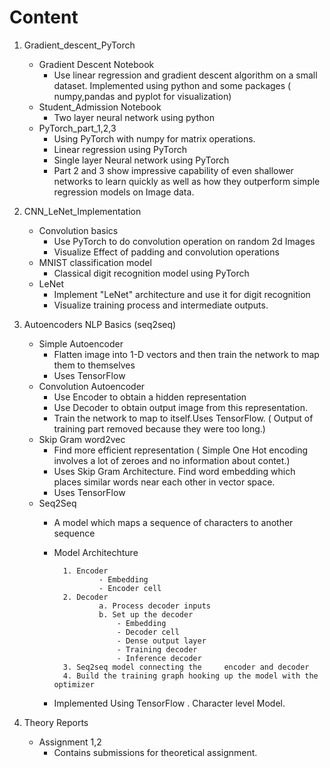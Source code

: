 # Content
1. Gradient_descent_PyTorch
	- Gradient Descent Notebook 
		- Use linear regression and gradient descent algorithm on a small dataset. Implemented using python and some packages ( numpy,pandas and pyplot for visualization)
	- Student_Admission Notebook
		- Two layer neural network using python
	- PyTorch_part_1,2,3
		- Using PyTorch with numpy for matrix operations.
		- Linear regression using PyTorch
		- Single layer Neural network using PyTorch
		- Part 2 and 3 show impressive capability of even shallower networks to learn quickly as well as how they outperform simple regression models on Image data.
2. CNN_LeNet_Implementation
	- Convolution basics
		- Use PyTorch to do convolution operation on random 2d Images
		- Visualize Effect of padding and convolution operations
	- MNIST classification model
		- Classical digit recognition model using PyTorch
	- LeNet
		- Implement "LeNet" architecture and use it for digit recognition
		- Visualize training process and intermediate outputs.

3. Autoencoders NLP Basics (seq2seq)
	- Simple Autoencoder
		- Flatten image into 1-D vectors and then train the network to map them to themselves
		- Uses TensorFlow
	- Convolution Autoencoder
		- Use Encoder to obtain a hidden representation
		- Use Decoder to obtain output image from this representation.
		- Train the network to map to itself.Uses TensorFlow. ( Output of training part removed because they were too long.)
	- Skip Gram word2vec
		- Find more efficient representation ( Simple One Hot encoding involves a lot of zeroes and no information about contet.)
		- Uses Skip Gram Architecture. Find word embedding which places similar words near each other in vector space.
		- Uses TensorFlow
	- Seq2Seq
		- A model which maps a sequence of characters to another sequence
		- Model Architechture

				1. Encoder
    					- Embedding
    					- Encoder cell
				2. Decoder
    					a. Process decoder inputs
    					b. Set up the decoder
        					- Embedding
        					- Decoder cell
        					- Dense output layer
        					- Training decoder
        					- Inference decoder
				3. Seq2seq model connecting the 	encoder and decoder
				4. Build the training graph hooking up the model with the optimizer

		- Implemented Using TensorFlow . Character level Model.
4. Theory Reports
	- Assignment 1,2
		- Contains submissions for theoretical assignment.
